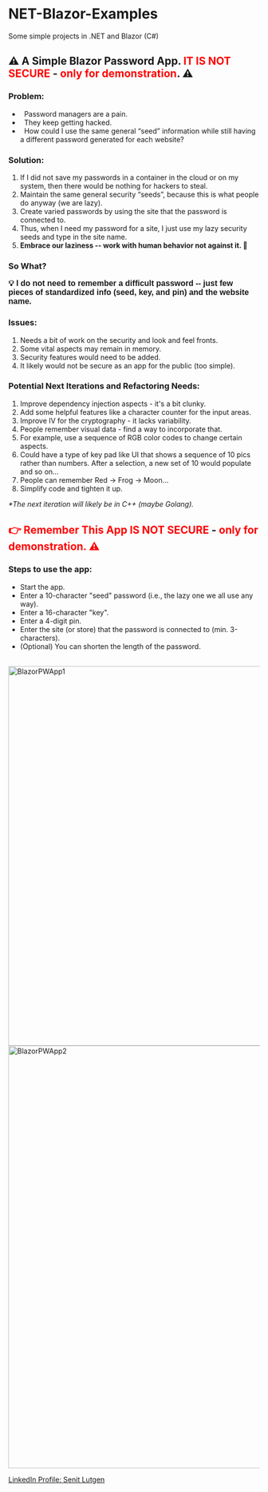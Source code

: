 # NET-Blazor-Examples
Some simple projects in .NET and Blazor (C#)


<h2> ⚠ A Simple Blazor Password App. <span style="color:#ff0000;">IT IS NOT SECURE</span> - <span style="color:#ff0000;">only for demonstration</span>. ⚠</strong></h2>
<h3>
	Problem:&nbsp;</h3>
<ul>
<li>&nbsp; Password managers are a pain.&nbsp;</li>
<li>&nbsp; They keep getting hacked.&nbsp;</li>
<li>&nbsp; How could I use the same general &ldquo;seed&rdquo; information while still having a different password generated for each website?&nbsp;</li>
</ul>
<h3>
	Solution:</h3>
<ol>
<li>If I did not save my passwords in a container in the cloud or on my system, then there would be nothing for hackers to steal.</li>
<li>Maintain the same general security &ldquo;seeds&rdquo;, because this is what people do anyway (we are lazy).</li>
<li>Create varied passwords by using the site that the password is connected to.</li>
<li>Thus, when I need my password for a site, I just use my lazy security seeds and type in the site name.&nbsp;</li>
<li><strong>Embrace our laziness -- work with human behavior not against it. 🧠</strong></li>
</ol>
<h3>
	So What?</h3>
<p><strong><span style="font-size:16px;"><span style="font-family:arial,helvetica,sans-serif;">💡 I do not need to remember a difficult password -- just few pieces of standardized info (seed, key, and pin) and the website name.&nbsp;</span></span></strong></p>
<h3>
	Issues:&nbsp;</h3>
<ol>
<li>Needs a bit of work on the security and look and feel fronts.</li>
<li>Some vital aspects may remain in memory.</li>
<li>Security features would need to be added.</li>
<li>It likely would not be secure as an app for the public (too simple).&nbsp;</li>
</ol>
<h3>
	Potential Next Iterations and Refactoring Needs:&nbsp;</h3>
<ol>
<li>Improve dependency injection aspects - it&#39;s a bit clunky.</li>
<li>Add some helpful features like a character counter for the input areas.</li>
<li>Improve IV for the cryptography - it lacks variability.</li>
<li>People remember visual data - find a way to incorporate that.</li>
<li>For example, use a sequence of RGB color codes to change certain aspects.</li>
<li>Could have a type of key pad like UI that shows a sequence of 10 pics rather than numbers. After a selection, a new set of 10 would populate and so on&hellip;</li>
<li>People can remember Red &rarr; Frog &rarr; Moon&hellip;</li>
<li>Simplify code and tighten it up.&nbsp;</li>
</ol>
<div>
	<em>*The next iteration will likely be in C++ (maybe Golang).&nbsp;</em></div>
<div>
	<h2>
		<strong><span style="color: rgb(255, 0, 0);">👉 Remember This App IS NOT SECURE</span>&nbsp;-&nbsp;<span style="color: rgb(255, 0, 0);">only for demonstration. ⚠</span></strong></h2>
</div>
<h3>
	Steps to use the app:</h3>
<ul>
<li>Start the app.</li>
<li>Enter a 10-character &quot;seed&quot; password (i.e., the lazy one we all use any way).</li>
<li>Enter a 16-character &quot;key&quot;.</li>
<li>Enter a 4-digit pin.</li>
<li>Enter the site (or store) that the password is connected to (min. 3-characters).</li>
<li>(Optional) You can shorten the length of the password.</li>
</ul>
<br />


<img width="760" alt="BlazorPWApp1" src="https://user-images.githubusercontent.com/69335472/219127441-ada404c3-0229-45d4-a6c3-0cc2d132c28e.png">
<img width="846" alt="BlazorPWApp2" src="https://user-images.githubusercontent.com/69335472/219127454-872ff8ce-f2cc-48d1-bd6c-00c8d9579534.png">


<p><a href="https://www.linkedin.com/in/senit-lutgen/"> LinkedIn Profile: Senit Lutgen</a></p>

